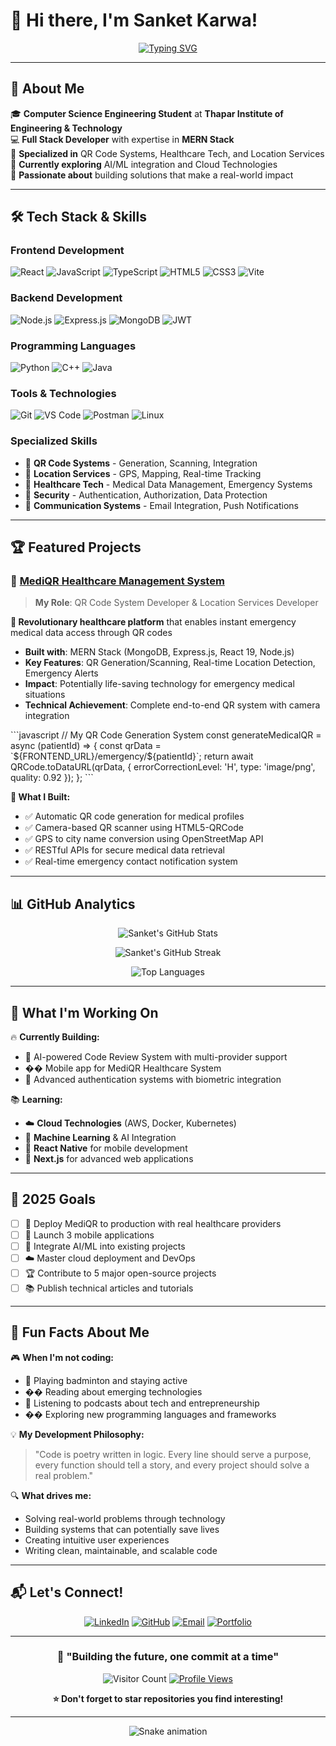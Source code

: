# 👋 Hi there, I'm **Sanket Karwa**!

<div align="center">
  
[![Typing SVG](https://readme-typing-svg.herokuapp.com?font=Fira+Code&pause=1000&color=36BCF7&width=435&lines=Full+Stack+Developer;MERN+Stack+Enthusiast;QR+Code+Systems+Developer;Problem+Solver+%26+Innovator)](https://git.io/typing-svg)

</div>

---

## 🚀 **About Me**

🎓 **Computer Science Engineering Student** at **Thapar Institute of Engineering & Technology**  
💻 **Full Stack Developer** with expertise in **MERN Stack**  
🔧 **Specialized in** QR Code Systems, Healthcare Tech, and Location Services  
🌱 **Currently exploring** AI/ML integration and Cloud Technologies  
🎯 **Passionate about** building solutions that make a real-world impact  

---

## 🛠️ **Tech Stack & Skills**

### **Frontend Development**
![React](https://img.shields.io/badge/React-20232A?style=for-the-badge&logo=react&logoColor=61DAFB)
![JavaScript](https://img.shields.io/badge/JavaScript-F7DF1E?style=for-the-badge&logo=javascript&logoColor=black)
![TypeScript](https://img.shields.io/badge/TypeScript-007ACC?style=for-the-badge&logo=typescript&logoColor=white)
![HTML5](https://img.shields.io/badge/HTML5-E34F26?style=for-the-badge&logo=html5&logoColor=white)
![CSS3](https://img.shields.io/badge/CSS3-1572B6?style=for-the-badge&logo=css3&logoColor=white)
![Vite](https://img.shields.io/badge/Vite-646CFF?style=for-the-badge&logo=vite&logoColor=white)

### **Backend Development**
![Node.js](https://img.shields.io/badge/Node.js-43853D?style=for-the-badge&logo=node.js&logoColor=white)
![Express.js](https://img.shields.io/badge/Express.js-404D59?style=for-the-badge)
![MongoDB](https://img.shields.io/badge/MongoDB-4EA94B?style=for-the-badge&logo=mongodb&logoColor=white)
![JWT](https://img.shields.io/badge/JSON%20Web%20Tokens-000000?style=for-the-badge&logo=json-web-tokens&logoColor=white)

### **Programming Languages**
![Python](https://img.shields.io/badge/Python-3776AB?style=for-the-badge&logo=python&logoColor=white)
![C++](https://img.shields.io/badge/C%2B%2B-00599C?style=for-the-badge&logo=c%2B%2B&logoColor=white)
![Java](https://img.shields.io/badge/Java-ED8B00?style=for-the-badge&logo=java&logoColor=white)

### **Tools & Technologies**
![Git](https://img.shields.io/badge/Git-F05032?style=for-the-badge&logo=git&logoColor=white)
![VS Code](https://img.shields.io/badge/VS%20Code-007ACC?style=for-the-badge&logo=visual-studio-code&logoColor=white)
![Postman](https://img.shields.io/badge/Postman-FF6C37?style=for-the-badge&logo=postman&logoColor=white)
![Linux](https://img.shields.io/badge/Linux-FCC624?style=for-the-badge&logo=linux&logoColor=black)

### **Specialized Skills**
- 🔲 **QR Code Systems** - Generation, Scanning, Integration
- 📍 **Location Services** - GPS, Mapping, Real-time Tracking  
- 🏥 **Healthcare Tech** - Medical Data Management, Emergency Systems
- 🔐 **Security** - Authentication, Authorization, Data Protection
- 📧 **Communication Systems** - Email Integration, Push Notifications

---

## 🏆 **Featured Projects**

### 🏥 [**MediQR Healthcare Management System**](https://github.com/sanketkarwalink/MediQR-Healthcare-Management)
> **My Role**: QR Code System Developer & Location Services Developer

**🚀 Revolutionary healthcare platform** that enables instant emergency medical data access through QR codes
- **Built with**: MERN Stack (MongoDB, Express.js, React 19, Node.js)
- **Key Features**: QR Generation/Scanning, Real-time Location Detection, Emergency Alerts
- **Impact**: Potentially life-saving technology for emergency medical situations
- **Technical Achievement**: Complete end-to-end QR system with camera integration

\`\`\`javascript
// My QR Code Generation System
const generateMedicalQR = async (patientId) => {
    const qrData = \`\${FRONTEND_URL}/emergency/\${patientId}\`;
    return await QRCode.toDataURL(qrData, {
        errorCorrectionLevel: 'H',
        type: 'image/png',
        quality: 0.92
    });
};
\`\`\`

**🔧 What I Built:**
- ✅ Automatic QR code generation for medical profiles
- ✅ Camera-based QR scanner using HTML5-QRCode
- ✅ GPS to city name conversion using OpenStreetMap API
- ✅ RESTful APIs for secure medical data retrieval
- ✅ Real-time emergency contact notification system

---

## 📊 **GitHub Analytics**

<div align="center">
  
![Sanket's GitHub Stats](https://github-readme-stats.vercel.app/api?username=sanketkarwalink&show_icons=true&theme=radical&hide_border=true&include_all_commits=true&count_private=true)

![Sanket's GitHub Streak](https://github-readme-streak-stats.herokuapp.com/?user=sanketkarwalink&theme=radical&hide_border=true)

![Top Languages](https://github-readme-stats.vercel.app/api/top-langs/?username=sanketkarwalink&layout=compact&theme=radical&hide_border=true)

</div>

---

## 🎯 **What I'm Working On**

🔥 **Currently Building:**
- 🤖 AI-powered Code Review System with multi-provider support
- �� Mobile app for MediQR Healthcare System
- 🔐 Advanced authentication systems with biometric integration

📚 **Learning:**
- ☁️ **Cloud Technologies** (AWS, Docker, Kubernetes)
- 🤖 **Machine Learning** & AI Integration
- 📱 **React Native** for mobile development
- 🚀 **Next.js** for advanced web applications

---

## 🎯 **2025 Goals**

- [ ] 🚀 Deploy MediQR to production with real healthcare providers
- [ ] 📱 Launch 3 mobile applications
- [ ] 🤖 Integrate AI/ML into existing projects
- [ ] ☁️ Master cloud deployment and DevOps
- [ ] 🏆 Contribute to 5 major open-source projects
- [ ] 📚 Publish technical articles and tutorials

---

## 🌟 **Fun Facts About Me**

🎮 **When I'm not coding:**
- 🏸 Playing badminton and staying active
- �� Reading about emerging technologies
- 🎵 Listening to podcasts about tech and entrepreneurship
- �� Exploring new programming languages and frameworks

💡 **My Development Philosophy:**
> "Code is poetry written in logic. Every line should serve a purpose, every function should tell a story, and every project should solve a real problem."

🔍 **What drives me:**
- Solving real-world problems through technology
- Building systems that can potentially save lives
- Creating intuitive user experiences
- Writing clean, maintainable, and scalable code

---

## 📬 **Let's Connect!**

<div align="center">

[![LinkedIn](https://img.shields.io/badge/LinkedIn-0077B5?style=for-the-badge&logo=linkedin&logoColor=white)](https://linkedin.com/in/sanketkarwa)
[![GitHub](https://img.shields.io/badge/GitHub-100000?style=for-the-badge&logo=github&logoColor=white)](https://github.com/sanketkarwalink)
[![Email](https://img.shields.io/badge/Email-D14836?style=for-the-badge&logo=gmail&logoColor=white)](mailto:sanketkarwa.work@gmail.com)
[![Portfolio](https://img.shields.io/badge/Portfolio-FF5722?style=for-the-badge&logo=google-chrome&logoColor=white)](https://sanketkarwa.dev)

</div>

---

<div align="center">

### 💭 **"Building the future, one commit at a time"**

![Visitor Count](https://visitor-badge.laobi.icu/badge?page_id=sanketkarwalink.sanketkarwalink)
[![Profile Views](https://komarev.com/ghpvc/?username=sanketkarwalink&color=brightgreen&style=flat)](https://github.com/sanketkarwalink)

**⭐ Don't forget to star repositories you find interesting!**

</div>

---

<div align="center">
  <img src="https://github.com/sanketkarwalink/sanketkarwalink/blob/output/github-contribution-grid-snake.svg" alt="Snake animation" />
</div>
